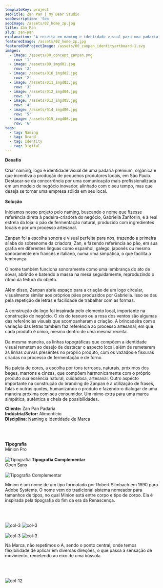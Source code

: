 ```yaml
---
templateKey: project
seoTitle: Zan Pan | My Dear Studio
seoDescription: 'Seo '
seoImage: /assets/02_home_zp.jpg
title: Zan Pan
slug: zan-pan
explanation: 'A receita em naming e identidade visual para uma padaria artesanal, que investe em ingredientes locais e fermentação natural.'
featuredImage: /assets/02_home_zp.jpg
featuredOnProjectImage: /assets/00_zanpan_identityartboard-1.svg
images:
  - image: /assets/08_concept_zanpan.png
    row: '1'
  - image: /assets/09_imgd01.jpg
    row: '2'
  - image: /assets/010_imgd02.jpg
    row: '2'
  - image: /assets/011_imgd03.jpg
    row: '3'
  - image: /assets/012_imgd04.jpg
    row: '3'
  - image: /assets/013_imgd05.jpg
    row: '4'
  - image: /assets/014_imgd06.jpg
    row: '5'
  - image: /assets/015_imgd06.jpg
    row: '6'
tags:
  - tag: Naming
  - tag: Brand
  - tag: Identity
  - tag: Digital
---
```


**Desafio**
<br><br>
Criar naming, logo e identidade visual de uma padaria premium, orgânica e que incentiva a produção de pequenos produtores locais, em São Paulo.
Destacar-se da concorrência por uma comunicação mais profissionalizada em um modelo de negócio inovador, alinhado com o seu tempo, mas que deseja se tornar uma empresa sólida em seu local.
<br><br>
**Solução**
<br><br>
Iniciamos nosso projeto pelo naming, buscando o nome que fizesse referência direta à padeira-criadora do negócio, Gabriella Zanforlin, e à real estrela da loja: o pão de fermentação natural, produzido com ingredientes locais e por um processo artesanal.
<br><br>
Zanpan foi a escolha sonora e visual perfeita para nós, trazendo a primeira sílaba do sobrenome da criadora, Zan, e fazendo referência ao pão, em sua grafia em diferentes línguas como espanhol, galego, japonês ou mesmo sonoramente em francês e italiano, numa rima simpática, o que facilita a lembrança.
<br><br>
O nome também funciona sonoramente como uma lembrança do ato de sovar, abrindo e batendo a massa na mesa seguidamente, reproduzindo o ritmo da feitura do objeto.
<br><br>
Além disso, Zanpan abriu espaço para a criação de um logo circular, visualmente similar aos próprios pães produzidos por Gabriella. Isso se deu pela repetição de letras e facilidade de trabalhar com as formas.
<br><br>
A construção do logo foi inspirada pelo elemento local, importante na construção do negócio. O xis do tesouro ou a rosa dos ventos são algumas das referências visuais que acompanharam a criação. A brincadeira com a variação das letras também faz referência ao processo artesanal, em que cada produto é único, mesmo dentro de uma mesma receita.
<br><br>
Da mesma maneira, as linhas topográficas que compõem a identidade visual remetem ao desejo de destacar o aspecto local, além de remeterem às linhas curvas presentes no próprio produto, com os vazados e fissuras criadas no processo de fermentação e de forno.
<br><br>
Na paleta de cores, a escolha por tons terrosos, naturais, próximos dos beges, marrons e cinzas, que compõem harmonicamente com o próprio produto sua essência natural, cuidadosa, artesanal.
Outro aspecto importante na construção do branding de Zanpan é a utilização de frases, falas e outras quotes, humanizando o produto e fazendo-o dialogar de uma maneira próxima com seu consumidor. Um mimo extra para uma marca simpática, autêntica e cheia de possibilidades.

**Cliente:** 
Zan Pan Padaria
<br>
**Indústria/Setor:** 
Alimentício
<br>
**Disciplina:** 
Naming e Identidade de Marca
<br><br><br><br>

**Tipografia**
<br>
Minion Pro
<br><br>
![Tipografia](/assets/05_minionpro.png)
**Tipografia Complementar**
<br>
Open Sans
<br><br>
![Tipografia Complementar](/assets/06_opensans.png)

Minion é um nome de um tipo formatado por Robert Slimbach em 1990 para Adobe Systems. O nome vem do tradicional sistema nomeador para tamanhos de tipos, no qual Minion está entre corpo e tipo de corpo. Ela é inspirada pela tipografia do fim da era da Renascença.
<br><br><br><br>

![col-3](/assets/01_zanpan_logoartboard-1.svg)
![col-3](/assets/02_zanpan_logoartboard-1.svg)
<br><br>
![col-3](/assets/03_zanpan_logoartboard-1.svg)
![col-3](/assets/04_zanpan_logoartboard-1.svg)

Na Marca, não repetimos o A, sendo o ponto central, onde temos flexibilidade de aplicar em diversas direções, o que passa a sensação de movimento, remetendo ao eixo de uma bússola.
<br><br><br><br>

![col-12](/assets/07_colors.png)